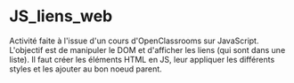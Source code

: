 # JS_liens_web
Activité faite à l'issue d'un cours d'OpenClassrooms sur JavaScript. L'objectif est de manipuler le DOM et d'afficher les liens (qui sont dans une liste). Il faut créer les éléments HTML en JS, leur appliquer les différents styles et les ajouter au bon noeud parent.
